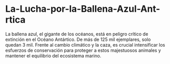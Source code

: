 # La-Lucha-por-la-Ballena-Azul-Ant-rtica
La ballena azul, el gigante de los océanos, está en peligro crítico de extinción en el Océano Antártico. De más de 125 mil ejemplares, solo quedan 3 mil. Frente al cambio climático y la caza, es crucial intensificar los esfuerzos de conservación para proteger a estos majestuosos animales y mantener el equilibrio del ecosistema marino.
